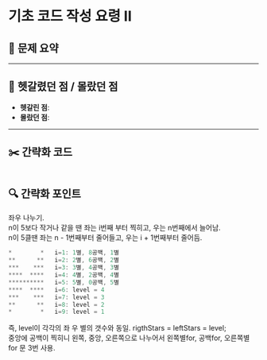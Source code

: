 # 기초 코드 작성 요령 II

## 📝 문제 요약


---

## 🤔 헷갈렸던 점 / 몰랐던 점
- **헷갈린 점**:
- **몰랐던 점**:

---

## ✂️ 간략화 코드
```cs

```

## 🔍 간략화 포인트



좌우 나누기.<br/>
n이 5보다 작거나 같을 땐 좌는 i번째 부터 찍히고, 우는 n번째에서 늘어남.<br/>
n이 5클땐 좌는 n - 1번째부터 줄어들고, 우는 i + 1번째부터 줄어듬.

```cs
*        *   i=1: 1별, 8공백, 1별
**      **   i=2: 2별, 6공백, 2별
***    ***   i=3: 3별, 4공백, 3별
****  ****   i=4: 4별, 2공백, 4별
**********   i=5: 5별, 0공백, 5별
****  ****   i=6: level = 4
***    ***   i=7: level = 3
**      **   i=8: level = 2
*        *   i=9: level = 1
```

즉, level이 각각의 좌 우 별의 갯수와 동일. rigthStars = leftStars = level;<br/>
중앙에 공백이 찍히니 왼쪽, 중앙, 오른쪽으로 나누어서 왼쪽별for, 공백for, 오른쪽별for 문 3번 사용.
